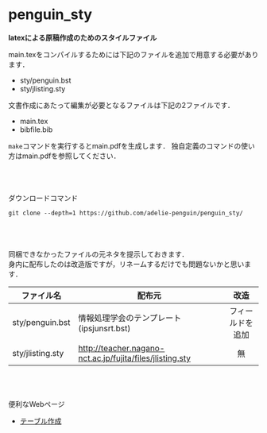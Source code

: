 # penguin_sty

**latexによる原稿作成のためのスタイルファイル**  

main.texをコンパイルするためには下記のファイルを追加で用意する必要があります．
- sty/penguin.bst
- sty/jlisting.sty

文書作成にあたって編集が必要となるファイルは下記の2ファイルです．
- main.tex
- bibfile.bib

`make`コマンドを実行するとmain.pdfを生成します．
独自定義のコマンドの使い方はmain.pdfを参照してください．

<br><br><br>
ダウンロードコマンド
```
git clone --depth=1 https://github.com/adelie-penguin/penguin_sty/
```

<br><br><br>
同梱できなかったファイルの元ネタを提示しておきます．  
身内に配布したのは改造版ですが，リネームするだけでも問題ないかと思います．

|ファイル名|配布元|改造|
|----------|------|:----:|
|sty/penguin.bst |情報処理学会のテンプレート(ipsjunsrt.bst)|フィールドを追加|
|sty/jlisting.sty|http://teacher.nagano-nct.ac.jp/fujita/files/jlisting.sty|無|

<br><br><br>
便利なWebページ
- [テーブル作成](https://www.tablesgenerator.com/latex_tables)
